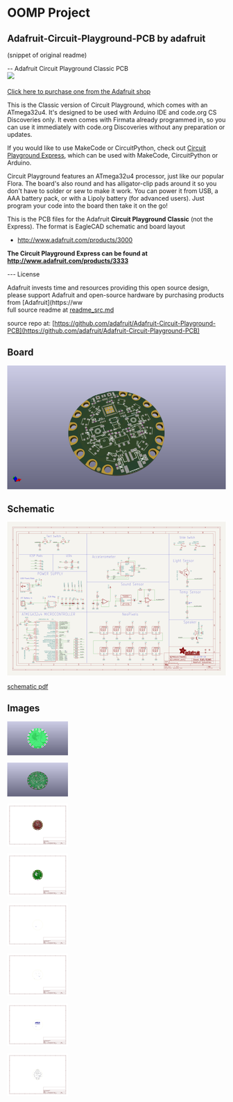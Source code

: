 # OOMP Project  
## Adafruit-Circuit-Playground-PCB  by adafruit  
  
(snippet of original readme)  
  
-- Adafruit Circuit Playground Classic PCB  
<a href="http://www.adafruit.com/products/3000"><img src="assets/image.jpg?raw=true" width="500px"><br/>  
Click here to purchase one from the Adafruit shop</a>  
  
This is the Classic version of Circuit Playground, which comes with an ATmega32u4. It's designed to be used with Arduino IDE and code.org CS Discoveries only. It even comes with Firmata already programmed in, so you can use it immediately with code.org Discoveries without any preparation or updates.  
  
If you would like to use MakeCode or CircuitPython, check out [Circuit Playground Express](http://www.adafruit.com/products/3333), which can be used with MakeCode, CircuitPython or Arduino.  
  
Circuit Playground features an ATmega32u4 processor, just like our popular Flora. The board's also round and has alligator-clip pads around it so you don't have to solder or sew to make it work. You can power it from USB, a AAA battery pack, or with a Lipoly battery (for advanced users). Just program your code into the board then take it on the go!  
  
This is the PCB files for the Adafruit **Circuit Playground Classic** (not the Express). The format is EagleCAD schematic and board layout  
- http://www.adafruit.com/products/3000  
  
**The Circuit Playground Express can be found at http://www.adafruit.com/products/3333**  
  
--- License  
  
Adafruit invests time and resources providing this open source design, please support Adafruit and open-source hardware by purchasing products from [Adafruit](https://ww  
  full source readme at [readme_src.md](readme_src.md)  
  
source repo at: [https://github.com/adafruit/Adafruit-Circuit-Playground-PCB](https://github.com/adafruit/Adafruit-Circuit-Playground-PCB)  
## Board  
  
[![working_3d.png](working_3d_600.png)](working_3d.png)  
## Schematic  
  
[![working_schematic.png](working_schematic_600.png)](working_schematic.png)  
  
[schematic pdf](working_schematic.pdf)  
## Images  
  
[![working_3D_bottom.png](working_3D_bottom_140.png)](working_3D_bottom.png)  
  
[![working_3D_top.png](working_3D_top_140.png)](working_3D_top.png)  
  
[![working_assembly_page_01.png](working_assembly_page_01_140.png)](working_assembly_page_01.png)  
  
[![working_assembly_page_02.png](working_assembly_page_02_140.png)](working_assembly_page_02.png)  
  
[![working_assembly_page_03.png](working_assembly_page_03_140.png)](working_assembly_page_03.png)  
  
[![working_assembly_page_04.png](working_assembly_page_04_140.png)](working_assembly_page_04.png)  
  
[![working_assembly_page_05.png](working_assembly_page_05_140.png)](working_assembly_page_05.png)  
  
[![working_assembly_page_06.png](working_assembly_page_06_140.png)](working_assembly_page_06.png)  
